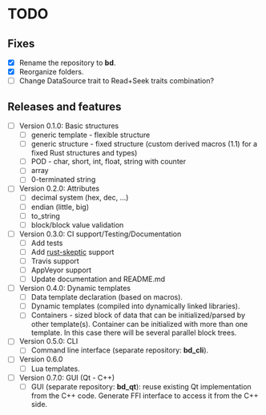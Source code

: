 # TODO

## Fixes

* [x] Rename the repository to **bd**.
* [x] Reorganize folders.
* [ ] Change DataSource trait to Read+Seek traits combination?

## Releases and features

* [ ] Version 0.1.0: Basic structures
  * [ ] generic template - flexible structure
  * [ ] generic structure - fixed structure (custom derived macros (1.1) for a fixed Rust structures and types)
  * [ ] POD - char, short, int, float, string with counter
  * [ ] array
  * [ ] 0-terminated string

* [ ] Version 0.2.0: Attributes
  * [ ] decimal system (hex, dec, ...)
  * [ ] endian (little, big)
  * [ ] to_string
  * [ ] block/block value validation

* [ ] Version 0.3.0: CI support/Testing/Documentation
  * [ ] Add tests
  * [ ] Add [rust-skeptic](https://github.com/brson/rust-skeptic) support
  * [ ] Travis support
  * [ ] AppVeyor support
  * [ ] Update documentation and README.md

* [ ] Version 0.4.0: Dynamic templates
  * [ ] Data template declaration (based on macros).
  * [ ] Dynamic templates (compiled into dynamically linked libraries).
  * [ ] Containers - sized block of data that can be initialized/parsed by other template(s). Container can be initialized with more than one template. In this case there will be several parallel block trees.

* [ ] Version 0.5.0: CLI
  * [ ] Command line interface (separate repository: **bd_cli**).

* [ ] Version 0.6.0
  * [ ] Lua templates.

* [ ] Version 0.7.0: GUI (Qt - C++)
  * [ ] GUI (separate repository: **bd_qt**): reuse existing Qt implementation from the C++ code. Generate FFI interface to access it from the C++ side.
